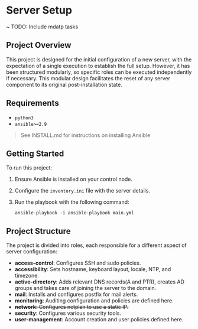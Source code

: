 # Server Setup
~ TODO: Include mdatp tasks 

## Project Overview

This project is designed for the initial configuration of a new server, with the expectation of a single execution to establish the full setup. However, it has been structured modularly, so specific roles can be executed independently if necessary. This modular design facilitates the reset of any server component to its original post-installation state.

## Requirements
+ `python3`
+ `ansible>=2.9`
> See INSTALL.md for instructions on installing Ansible

## Getting Started

To run this project:

1. Ensure Ansible is installed on your control node.
2. Configure the  `inventory.ini` file with the server details.
3. Run the playbook with the following command:

    ```shell
    ansible-playbook -i ansible-playbook main.yml
    ```

## Project Structure

The project is divided into roles, each responsible for a different aspect of server configuration:

+ **access-control**: Configures SSH and sudo policies.
+ **accessibility**: Sets hostname, keyboard layout, locale, NTP, and timezone.
+ **active-directory**: Adds relevant DNS records(A and PTR), creates AD groups and takes care of joining the server to the domain.
+ **mail**: Installs and configures postfix for mail alerts.
+ **monitoring**: Auditing configuration and policies are defined here.
+ ~~**network**: Configures netplan to use a static IP.~~
+ **security**: Configures various security tools.
+ **user-management**: Account creation and user policies defined here.
